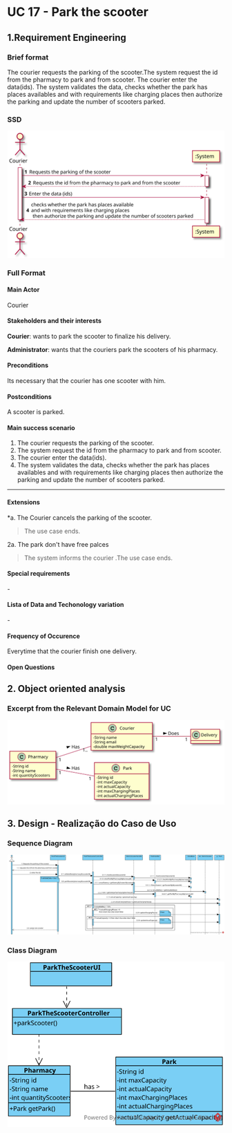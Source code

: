 # UC 17 - Park the scooter

## 1.Requirement Engineering

### Brief format
The courier requests the parking of the scooter.The system request the id from the pharmacy to park and from scooter. The courier enter the data(ids). The system validates the data, checks whether the park has places availables and with requirements like charging places then authorize the parking and update the number of scooters parked.

### SSD
![UC17_SSD.svg](UC17_SSD.svg)


### Full Format

#### Main Actor

Courier

#### Stakeholders and their interests

**Courier**: wants to park the scooter to finalize his delivery.

**Administrator**: wants that the couriers park the scooters of his pharmacy.

#### Preconditions

Its necessary that the courier has one scooter with him.

#### Postconditions
A scooter is parked.

#### Main success scenario

1. The courier requests the parking of the scooter.
2. The system request the id from the pharmacy to park and from scooter.
3. The courier enter the data(ids).
4. The system validates the data, checks whether the park has places availables 
and with requirements like charging places then authorize the parking and update the number of scooters parked.


-----------

#### Extensions

*a. The Courier cancels the parking of the scooter.
> The use case ends.


2a. The park don't have free palces
>  The system informs the courier .The use case ends.


#### Special requirements
\-

#### Lista of Data and Techonology variation
\-

#### Frequency of Occurence

Everytime that the courier finish one delivery.

#### Open Questions


## 2. Object oriented analysis

### Excerpt from the Relevant Domain Model for UC

![UC17_MD.svg](UC17_MD.svg)


## 3. Design - Realização do Caso de Uso


### Sequence Diagram

![UC17_SD.svg](UC17_SD.svg)



### Class Diagram

![UC17_CD.svg](UC17_CD.svg)



